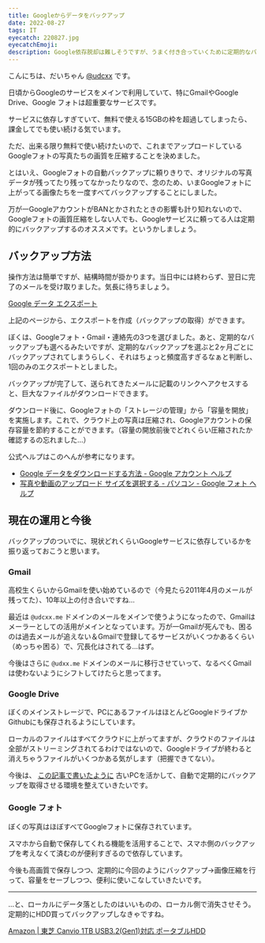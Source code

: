 ```yaml
---
title: Googleからデータをバックアップ
date: 2022-08-27
tags: IT
eyecatch: 220827.jpg
eyecatchEmoji:
description: Google依存脱却は難しそうですが、うまく付き合っていくために定期的なバックアップを取ろうと決意しました。
---
```


こんにちは、だいちゃん [@udcxx](https://twitter.com/udc_xx) です。

日頃からGoogleのサービスをメインで利用していて、特にGmailやGoogle Drive、Google フォトは超重要なサービスです。

サービスに依存しすぎていて、無料で使える15GBの枠を超過してしまったら、課金してでも使い続ける気でいます。

ただ、出来る限り無料で使い続けたいので、これまでアップロードしているGoogleフォトの写真たちの画質を圧縮することを決めました。

とはいえ、Googleフォトの自動バックアップに頼りきりで、オリジナルの写真データが残ってたり残ってなかったりなので、念のため、いまGoogleフォトに上がってる画像たちを一度すべてバックアップすることにしました。

万が一GoogleアカウントがBANとかされたときの影響も計り知れないので、Googleフォトの画質圧縮をしない人でも、Googleサービスに頼ってる人は定期的にバックアップするのオススメです。というかしましょう。

## バックアップ方法

操作方法は簡単ですが、結構時間が掛かります。当日中には終わらず、翌日に完了のメールを受け取りました。気長に待ちましょう。

[Google データ エクスポート](https://takeout.google.com/)

上記のページから、エクスポートを作成（バックアップの取得）ができます。

ぼくは、Googleフォト・Gmail・連絡先の3つを選びました。あと、定期的なバックアップも選べるみたいですが、定期的なバックアップを選ぶと2ヶ月ごとにバックアップされてしまうらしく、それはちょっと頻度高すぎるなぁと判断し、1回のみのエクスポートとしました。

バックアップが完了して、送られてきたメールに記載のリンクへアクセスすると、巨大なファイルがダウンロードできます。

ダウンロード後に、Googleフォトの「ストレージの管理」から「容量を開放」を実施します。これで、クラウド上の写真は圧縮され、Googleアカウントの保存容量を節約することができます。（容量の開放前後でどれくらい圧縮されたか確認するの忘れました...）

公式ヘルプはこのへんが参考になります。

* [Google データをダウンロードする方法 - Google アカウント ヘルプ](https://support.google.com/accounts/answer/3024190?hl=ja)
* [写真や動画のアップロード サイズを選択する - パソコン - Google フォト ヘルプ](https://support.google.com/photos/answer/6220791?hl=ja&co=GENIE.Platform=Desktop&oco=0#zippy=)


## 現在の運用と今後

バックアップのついでに、現状どれくらいGoogleサービスに依存しているかを振り返っておこうと思います。

### Gmail

高校生くらいからGmailを使い始めているので（今見たら2011年4月のメールが残ってた）、10年以上の付き合いですね...

最近は `@udcxx.me` ドメインのメールをメインで使うようになったので、Gmailはメーラーとしての活用がメインとなっています。万が一Gmailが死んでも、困るのは過去メールが追えない＆Gmailで登録してるサービスがいくつかあるくらい（めっちゃ困る）で、冗長化はされてる...はず。

今後はさらに `@udxx.me` ドメインのメールに移行させていって、なるべくGmailは使わないようにシフトしてけたらと思ってます。

### Google Drive

ぼくのメインストレージで、PCにあるファイルはほとんどGoogleドライブかGithubにも保存されるようにしています。

ローカルのファイルはすべてクラウドに上がってますが、クラウドのファイルは全部がストリーミングされてるわけではないので、Googleドライブが終わると消えちゃうファイルがいくつかある気がします（把握できてない）。

今後は、 [この記事で書いたように](https://blog.udcxx.me/article/220209/pc-plan/) 古いPCを活かして、自動で定期的にバックアップを取得させる環境を整えていきたいです。

### Google フォト

ぼくの写真はほぼすべてGoogleフォトに保存されています。

スマホから自動で保存してくれる機能を活用することで、スマホ側のバックアップを考えなくて済むのが便利すぎるので依存しています。

今後も高画質で保存しつつ、定期的に今回のようにバックアップ→画像圧縮を行って、容量をセーブしつつ、便利に使いこなしていきたいです。

---

...と、ローカルにデータ落としたのはいいものの、ローカル側で消失させそう。定期的にHDD買ってバックアップしなきゃですね。

[Amazon | 東芝 Canvio 1TB USB3.2(Gen1)対応 ポータブルHDD](https://amzn.to/3KsFT9K)
